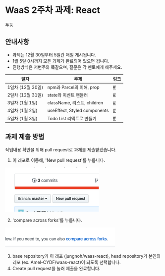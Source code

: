 # WaaS 2주차 과제: React

두둥

## 안내사항

- 과제는 12월 30일부터 5일간 매일 게시됩니다.
- 1월 5일 0시까지 모든 과제가 완료되어 있으면 됩니다.
- 진행방식은 저번주와 똑같으며, 질문은 각 멘토에게 해주세요.

|일자|주제|링크|
|--|--|--|
|1일차 (12월 30일)|npm과 Parcel의 이해, prop|[#](https://github.com/Amel-CYDF/waas-react/tree/master/day1)|
|2일차 (12월 31일)|state와 이벤트 핸들러|[#](https://github.com/Amel-CYDF/waas-react/tree/master/day2)|
|3일차 (1월 1일)|className, 리스트, children|[#](https://github.com/Amel-CYDF/waas-react/tree/master/day3)|
|4일차 (1월 2일)|useEffect, Styled components|[#](https://github.com/Amel-CYDF/waas-react/tree/master/day4+5)|
|5일차 (1월 3일)|Todo List 리액트로 만들기|[#](https://github.com/Amel-CYDF/waas-react/tree/master/day4+5)|

## 과제 제출 방법
작업내용 확인을 위해 pull request로 과제를 제출받겠습니다.

1. 이 레포로 이동해, 'New pull request'를 누릅니다.

![1](imgs/1.png)

2. 'compare across forks'를 누릅니다.

![2](imgs/2.png)

3. base repository가 이 레포 (jungnoh/waas-react), head repository가 본인의 레포 (ex. Amel-CYDF/waas-react)이 되도록 선택합니다.
4. Create pull request를 눌러 제출을 완료합니다.

